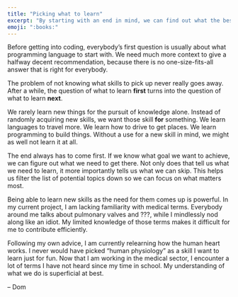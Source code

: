 ```yaml
---
title: "Picking what to learn"
excerpt: "By starting with an end in mind, we can find out what the best next thing to learn is."
emoji: ":books:"
---
```

Before getting into coding, everybody’s first question is usually about what programming language to start with. We need much more context to give a halfway decent recommendation, because there is no one-size-fits-all answer that is right for everybody.

The problem of not knowing what skills to pick up never really goes away. After a while, the question of what to learn **first** turns into the question of what to learn **next**.

We rarely learn new things for the pursuit of knowledge alone. Instead of randomly acquiring new skills, we want those skill **for** something. We learn languages to travel more. We learn how to drive to get places. We learn programming to build things. Without a use for a new skill in mind, we might as well not learn it at all.

The end always has to come first. If we know what goal we want to achieve, we can figure out what we need to get there. Not only does that tell us what we need to learn, it more importantly tells us what we can skip. This helps us filter the list of potential topics down so we can focus on what matters most.

Being able to learn new skills as the need for them comes up is powerful. In my current project, I am lacking familiarity with medical terms. Everybody around me talks about pulmonary valves and ???, while I mindlessly nod along like an idiot. My limited knowledge of those terms makes it difficult for me to contribute efficiently.

Following my own advice, I am currently relearning how the human heart works. I never would have picked “human physiology” as a skill I want to learn just for fun. Now that I am working in the medical sector, I encounter a lot of terms I have not heard since my time in school. My understanding of what we do is superficial at best.


– Dom